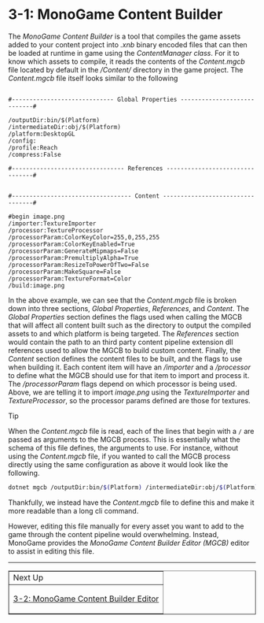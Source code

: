 # 3-1: MonoGame Content Builder

The *MonoGame Content Builder* is a tool that compiles the game assets added to your content project into *.xnb* binary encoded files that can then be loaded at runtime in game using the *ContentManager class*.  For it to know which assets to compile, it reads the contents of the *Content.mgcb* file located by default in the */Content/* directory in the game project. The *Content.mgcb* file itself looks similar to the following

```text

#----------------------------- Global Properties ----------------------------#

/outputDir:bin/$(Platform)
/intermediateDir:obj/$(Platform)
/platform:DesktopGL
/config:
/profile:Reach
/compress:False

#-------------------------------- References --------------------------------#


#---------------------------------- Content ---------------------------------#

#begin image.png
/importer:TextureImporter
/processor:TextureProcessor
/processorParam:ColorKeyColor=255,0,255,255
/processorParam:ColorKeyEnabled=True
/processorParam:GenerateMipmaps=False
/processorParam:PremultiplyAlpha=True
/processorParam:ResizeToPowerOfTwo=False
/processorParam:MakeSquare=False
/processorParam:TextureFormat=Color
/build:image.png
```

In the above example, we can see that the *Content.mgcb* file is broken down into three sections, *Global Properties*, *References*, and *Content*.  The *Global Properties* section defines the flags used when calling the MGCB that will affect all content built such as the directory to output the compiled assets to and which platform is being targeted.  The *References* section would contain the path to an third party content pipeline extension dll references used to allow the MGCB to build custom content.  Finally, the *Content* section defines the content files to be built, and the flags to use when building it.  Each content item will have an */importer* and a */processor* to define what the MGCB should use for that item to import and process it.  The */processorParam* flags depend on which processor is being used.  Above, we are telling it to import *image.png* using the *TextureImporter* and *TextureProcessor*, so the processor params defined are those for textures.

> [!TIP]
> When the *Content.mgcb* file is read, each of the lines that begin with a `/` are passed as arguments to the MGCB process.  This is essentially what the schema of this file defines, the arguments to use.  For instance, without using the *Content.mgcb* file, if you wanted to call the MGCB process directly using the same configuration as above it would look like the following.
> 
> ```sh
> dotnet mgcb /outputDir:bin/$(Platform) /intermediateDir:obj/$(Platform) /platform:DesktopGL /config: /profile:Reach /compress:False /importer:TextureImporter /processor:TextureProcessor /processorParam:ColorKeyColor=255,0,255,255 /processorParam:ColorKeyEnabled=True /processorParam:GenerateMipmaps=False /processorParam:PremultiplyAlpha=True /processorParam:ResizeToPowerOfTwo=False/processorParam:MakeSquare=False /processorParam:TextureFormat=Color /build:image.png
> ```
> Thankfully, we instead have the *Content.mgcb* file to define this and make it more readable than a long cli command.

However, editing this file manually for every asset you want to add to the game through the content pipeline would overwhelming.  Instead, MonoGame provides the *MonoGame Content Builder Editor (MGCB)* editor to assist in editing this file.

---

<div align="right"><table border=1><tr><td>Next Up</td></tr><tr><td>

[3-2: MonoGame Content Builder Editor](./03-02-monogame-content-builder-editor.md)

</td></tr></table></div>
